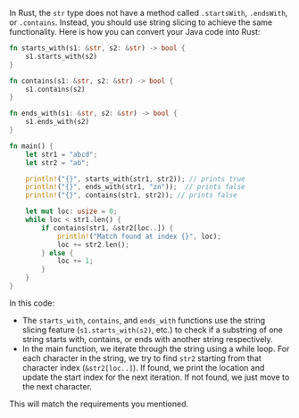In Rust, the `str` type does not have a method called `.startsWith`, `.endsWith`, or `.contains`. Instead, you should use string slicing to achieve the same functionality. Here is how you can convert your Java code into Rust:

```rust
fn starts_with(s1: &str, s2: &str) -> bool {
    s1.starts_with(s2)
}

fn contains(s1: &str, s2: &str) -> bool {
    s1.contains(s2)
}

fn ends_with(s1: &str, s2: &str) -> bool {
    s1.ends_with(s2)
}

fn main() {
    let str1 = "abcd";
    let str2 = "ab";

    println!("{}", starts_with(str1, str2)); // prints true
    println!("{}", ends_with(str1, "zn"));  // prints false
    println!("{}", contains(str1, str2)); // prints false

    let mut loc: usize = 0;
    while loc < str1.len() {
        if contains(str1, &str2[loc..]) {
            println!("Match found at index {}", loc);
            loc += str2.len();
        } else {
            loc += 1;
        }
    }
}
```

In this code:
- The `starts_with`, `contains`, and `ends_with` functions use the string slicing feature (`s1.starts_with(s2)`, etc.) to check if a substring of one string starts with, contains, or ends with another string respectively.
- In the main function, we iterate through the string using a while loop. For each character in the string, we try to find `str2` starting from that character index (`&str2[loc..]`). If found, we print the location and update the start index for the next iteration. If not found, we just move to the next character.

This will match the requirements you mentioned.
